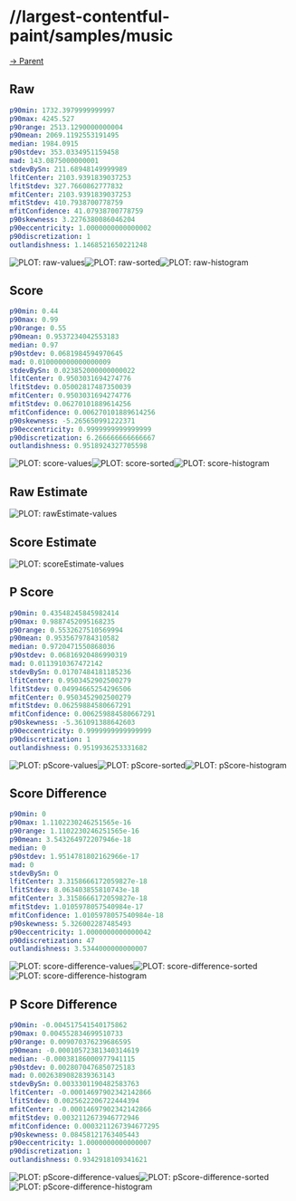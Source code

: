 
# //largest-contentful-paint/samples/music

[→ Parent](../..)


## Raw


```yaml
p90min: 1732.3979999999997
p90max: 4245.527
p90range: 2513.1290000000004
p90mean: 2069.1192553191495
median: 1984.0915
p90stdev: 353.0334951159458
mad: 143.0875000000001
stdevBySn: 211.68948149999989
lfitCenter: 2103.9391839037253
lfitStdev: 327.7660862777832
mfitCenter: 2103.9391839037253
mfitStdev: 410.7938700778759
mfitConfidence: 41.07938700778759
p90skewness: 3.2276380086046204
p90eccentricity: 1.0000000000000002
p90discretization: 1
outlandishness: 1.1468521650221248

```

![PLOT: raw-values](./raw/values.svg)![PLOT: raw-sorted](./raw/sorted.svg)![PLOT: raw-histogram](./raw/histogram.svg)
## Score


```yaml
p90min: 0.44
p90max: 0.99
p90range: 0.55
p90mean: 0.9537234042553183
median: 0.97
p90stdev: 0.0681984594970645
mad: 0.010000000000000009
stdevBySn: 0.023852000000000022
lfitCenter: 0.9503031694274776
lfitStdev: 0.05002817487350039
mfitCenter: 0.9503031694274776
mfitStdev: 0.06270101889614256
mfitConfidence: 0.006270101889614256
p90skewness: -5.265650991222371
p90eccentricity: 0.9999999999999999
p90discretization: 6.266666666666667
outlandishness: 0.9518924327705598

```

![PLOT: score-values](./score/values.svg)![PLOT: score-sorted](./score/sorted.svg)![PLOT: score-histogram](./score/histogram.svg)
## Raw Estimate

![PLOT: rawEstimate-values](./rawEstimate/values.svg)
## Score Estimate

![PLOT: scoreEstimate-values](./scoreEstimate/values.svg)
## P Score


```yaml
p90min: 0.43548245845982414
p90max: 0.9887452095168235
p90range: 0.5532627510569994
p90mean: 0.9535679784310582
median: 0.9720471550868036
p90stdev: 0.06816920486990319
mad: 0.0113910367472142
stdevBySn: 0.01707484181185236
lfitCenter: 0.9503452902500279
lfitStdev: 0.04994665254296506
mfitCenter: 0.9503452902500279
mfitStdev: 0.06259884580667291
mfitConfidence: 0.006259884580667291
p90skewness: -5.361091388642603
p90eccentricity: 0.9999999999999999
p90discretization: 1
outlandishness: 0.9519936253331682

```

![PLOT: pScore-values](./pScore/values.svg)![PLOT: pScore-sorted](./pScore/sorted.svg)![PLOT: pScore-histogram](./pScore/histogram.svg)
## Score Difference


```yaml
p90min: 0
p90max: 1.1102230246251565e-16
p90range: 1.1102230246251565e-16
p90mean: 3.543264972207946e-18
median: 0
p90stdev: 1.9514781802162966e-17
mad: 0
stdevBySn: 0
lfitCenter: 3.3158666172059827e-18
lfitStdev: 8.063403855810743e-18
mfitCenter: 3.3158666172059827e-18
mfitStdev: 1.0105978057540984e-17
mfitConfidence: 1.0105978057540984e-18
p90skewness: 5.326002287485493
p90eccentricity: 1.0000000000000042
p90discretization: 47
outlandishness: 3.5344000000000007

```

![PLOT: score-difference-values](./score-difference/values.svg)![PLOT: score-difference-sorted](./score-difference/sorted.svg)![PLOT: score-difference-histogram](./score-difference/histogram.svg)
## P Score Difference


```yaml
p90min: -0.004517541540175862
p90max: 0.004552834699510733
p90range: 0.009070376239686595
p90mean: -0.00010572381340314619
median: -0.00038186000977941115
p90stdev: 0.0028070476850725183
mad: 0.0026389082839363143
stdevBySn: 0.0033301190482583763
lfitCenter: -0.00014697902342142866
lfitStdev: 0.0025622206722444394
mfitCenter: -0.00014697902342142866
mfitStdev: 0.0032112673946772946
mfitConfidence: 0.0003211267394677295
p90skewness: 0.08458121763405443
p90eccentricity: 1.0000000000000007
p90discretization: 1
outlandishness: 0.9342918109341621

```

![PLOT: pScore-difference-values](./pScore-difference/values.svg)![PLOT: pScore-difference-sorted](./pScore-difference/sorted.svg)![PLOT: pScore-difference-histogram](./pScore-difference/histogram.svg)